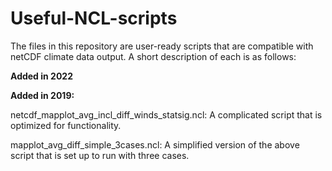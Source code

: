 # Useful-NCL-scripts

The files in this repository are user-ready scripts that are compatible with netCDF climate data output.
A short description of each is as follows:

**Added in 2022**



**Added in 2019:**

netcdf_mapplot_avg_incl_diff_winds_statsig.ncl: A complicated script that is optimized for functionality.

mapplot_avg_diff_simple_3cases.ncl: A simplified version of the above script that is set up to run with three cases.
